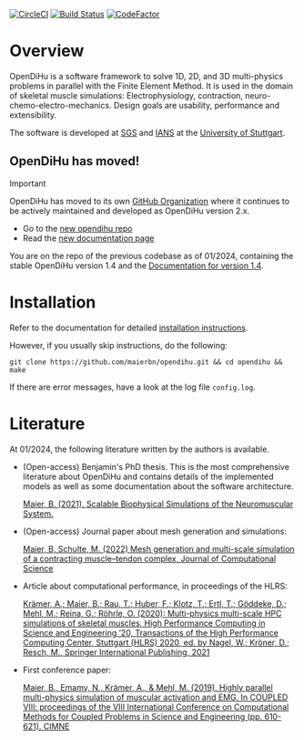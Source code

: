 [![CircleCI](https://circleci.com/gh/maierbn/opendihu/tree/develop.svg?style=svg)](https://circleci.com/gh/maierbn/opendihu/tree/develop)
[![Build Status](https://travis-ci.com/maierbn/opendihu.svg?branch=stable)](https://travis-ci.com/maierbn/opendihu)
[![CodeFactor](https://www.codefactor.io/repository/github/maierbn/opendihu/badge/develop)](https://www.codefactor.io/repository/github/maierbn/opendihu/overview/develop)

# Overview
OpenDiHu is a software framework to solve 1D, 2D, and 3D multi-physics problems in parallel with the Finite Element Method.
It is used in the domain of skeletal muscle simulations: Electrophysiology, contraction, neuro-chemo-electro-mechanics.
Design goals are usability, performance and extensibility.

The software is developed at [SGS](https://www.ipvs.uni-stuttgart.de/departments/sgs/) and [IANS](https://www.ians.uni-stuttgart.de/institute/) at the [University of Stuttgart](https://www.uni-stuttgart.de/en/index.html).

## OpenDiHu has moved!
> [!IMPORTANT]  
> OpenDiHu has moved to its own [GitHub Organization](https://github.com/opendihu) where it continues to be actively maintained and developed as OpenDiHu version 2.x.
> 
> * Go to the [new opendihu repo](https://github.com/opendihu/opendihu)
> * Read the [new documentation page](https://opendihu.readthedocs.io/)

You are on the repo of the previous codebase as of 01/2024, containing the stable OpenDiHu version 1.4 and the [Documentation for version 1.4](https://maierbn.github.io/opendihu/).


# Installation
Refer to the documentation for detailed [installation instructions](https://maierbn.github.io/opendihu/user/installation.html).

However, if you usually skip instructions, do the following:
```
git clone https://github.com/maierbn/opendihu.git && cd opendihu && make
```
If there are error messages, have a look at the log file `config.log`.

# Literature

At 01/2024, the following literature written by the authors is available.

* (Open-access) Benjamin's PhD thesis. This is the most comprehensive literature about OpenDiHu and contains details of the implemented models as well as some documentation about the software architecture.

	[Maier, B. (2021). Scalable Biophysical Simulations of the Neuromuscular System.](https://arxiv.org/abs/2107.07104)

* (Open-access) Journal paper about mesh generation and simulations:

	[Maier, B, Schulte, M. (2022) Mesh generation and multi-scale simulation of a contracting muscle–tendon complex, Journal of Computational Science](https://www.sciencedirect.com/science/article/pii/S1877750322000023)

* Article about computational performance, in proceedings of the HLRS:

	[Krämer, A.; Maier, B.; Rau, T.; Huber, F.; Klotz, T.; Ertl, T.; Göddeke, D.; Mehl, M.; Reina, G.; Röhrle, O. (2020): Multi-physics multi-scale HPC simulations of skeletal muscles, High Performance Computing in Science and Engineering ’20, Transactions of the High Performance Computing Center, Stuttgart (HLRS) 2020, ed. by Nagel, W.; Kröner, D.; Resch, M., Springer International Publishing, 2021](https://link.springer.com/chapter/10.1007/978-3-030-80602-6_13)

* First conference paper:

	[Maier, B., Emamy, N., Krämer, A., & Mehl, M. (2019). Highly parallel multi-physics simulation of muscular activation and EMG. In COUPLED VIII: proceedings of the VIII International Conference on Computational Methods for Coupled Problems in Science and Engineering (pp. 610-621). CIMNE](https://upcommons.upc.edu/handle/2117/190149)

